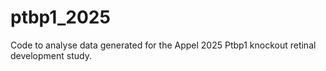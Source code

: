 # ptbp1_2025
Code to analyse data generated for the Appel 2025 Ptbp1 knockout retinal development study. 
